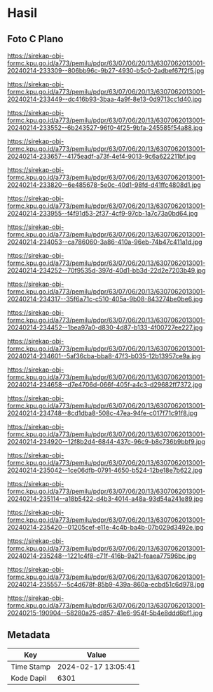 # Hasil

## Foto C Plano

https://sirekap-obj-formc.kpu.go.id/a773/pemilu/pdpr/63/07/06/20/13/6307062013001-20240214-233309--806bb96c-9b27-4930-b5c0-2adbef67f2f5.jpg

https://sirekap-obj-formc.kpu.go.id/a773/pemilu/pdpr/63/07/06/20/13/6307062013001-20240214-233449--dc416b93-3baa-4a9f-8e13-0d9713cc1d40.jpg

https://sirekap-obj-formc.kpu.go.id/a773/pemilu/pdpr/63/07/06/20/13/6307062013001-20240214-233552--6b243527-96f0-4f25-9bfa-245585f54a88.jpg

https://sirekap-obj-formc.kpu.go.id/a773/pemilu/pdpr/63/07/06/20/13/6307062013001-20240214-233657--4175eadf-a73f-4ef4-9013-9c6a622211bf.jpg

https://sirekap-obj-formc.kpu.go.id/a773/pemilu/pdpr/63/07/06/20/13/6307062013001-20240214-233820--6e485678-5e0c-40d1-98fd-d41ffc4808d1.jpg

https://sirekap-obj-formc.kpu.go.id/a773/pemilu/pdpr/63/07/06/20/13/6307062013001-20240214-233955--f4f91d53-2f37-4cf9-97cb-1a7c73a0bd64.jpg

https://sirekap-obj-formc.kpu.go.id/a773/pemilu/pdpr/63/07/06/20/13/6307062013001-20240214-234053--ca786060-3a86-410a-96eb-74b47c411a1d.jpg

https://sirekap-obj-formc.kpu.go.id/a773/pemilu/pdpr/63/07/06/20/13/6307062013001-20240214-234252--70f9535d-397d-40d1-bb3d-22d2e7203b49.jpg

https://sirekap-obj-formc.kpu.go.id/a773/pemilu/pdpr/63/07/06/20/13/6307062013001-20240214-234317--35f6a71c-c510-405a-9b08-843274be0be6.jpg

https://sirekap-obj-formc.kpu.go.id/a773/pemilu/pdpr/63/07/06/20/13/6307062013001-20240214-234452--1bea97a0-d830-4d87-b133-4f00727ee227.jpg

https://sirekap-obj-formc.kpu.go.id/a773/pemilu/pdpr/63/07/06/20/13/6307062013001-20240214-234601--5af36cba-bba8-47f3-b035-12b13957ce9a.jpg

https://sirekap-obj-formc.kpu.go.id/a773/pemilu/pdpr/63/07/06/20/13/6307062013001-20240214-234658--d7e4706d-066f-405f-a4c3-d29682ff7372.jpg

https://sirekap-obj-formc.kpu.go.id/a773/pemilu/pdpr/63/07/06/20/13/6307062013001-20240214-234748--8cd1dba8-508c-47ea-94fe-c017f71c91f8.jpg

https://sirekap-obj-formc.kpu.go.id/a773/pemilu/pdpr/63/07/06/20/13/6307062013001-20240214-234920--12f8b2d4-6844-437c-96c9-b8c736b9bbf9.jpg

https://sirekap-obj-formc.kpu.go.id/a773/pemilu/pdpr/63/07/06/20/13/6307062013001-20240214-235042--1ce06dfb-0791-4650-b524-12be18e7b622.jpg

https://sirekap-obj-formc.kpu.go.id/a773/pemilu/pdpr/63/07/06/20/13/6307062013001-20240214-235114--a18b5422-d4b3-4014-a48a-93d54a241e89.jpg

https://sirekap-obj-formc.kpu.go.id/a773/pemilu/pdpr/63/07/06/20/13/6307062013001-20240214-235420--01205cef-e11e-4c4b-ba4b-07b029d3492e.jpg

https://sirekap-obj-formc.kpu.go.id/a773/pemilu/pdpr/63/07/06/20/13/6307062013001-20240214-235248--1221c4f8-c71f-416b-9a21-feaea77596bc.jpg

https://sirekap-obj-formc.kpu.go.id/a773/pemilu/pdpr/63/07/06/20/13/6307062013001-20240214-235557--5c4d678f-85b9-439a-860a-ecbd51c6d978.jpg

https://sirekap-obj-formc.kpu.go.id/a773/pemilu/pdpr/63/07/06/20/13/6307062013001-20240215-190904--58280a25-d857-41e6-954f-5b4e8ddd6bf1.jpg


## Metadata

| Key        | Value               |
| ---------- | ------------------- |
| Time Stamp | 2024-02-17 13:05:41 |
| Kode Dapil | 6301                |



